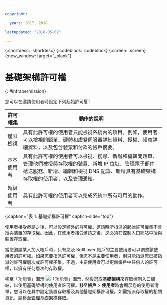 ```yaml
---

copyright:

  years: 2017, 2018

lastupdated: "2018-05-02"

---
```


{:shortdesc: .shortdesc}
{:codeblock: .codeblock}
{:screen: .screen}
{:new_window: target="_blank"}

# 基礎架構許可權
{: #infrapermission}

您可以在邀請使用者時設定下列起始許可權：

|許可權集 |動作的說明|
|---------------------------|------------------------|
|僅限檢視|具有此許可權的使用者只能檢視系統內的項目。例如，使用者可以檢視問題單、硬體和虛擬伺服器詳細資料、授權、頻寬詳細資料，以及包含發票和付款的帳戶摘要。|
|基本使用者|具有此許可權的使用者可以檢視、搜尋、新增和編輯問題單、管理他們被授與存取權的裝置、新增 IP 位址、管理電子郵件遞送服務、新增、編輯和檢視 DNS 記錄、新增具有基礎架構存取權的使用者，以及管理通知。|
|超級使用者|具有此許可權的使用者可以完成系統中所有可用的動作。|
{:caption="表 1. 基礎架構許可權" caption-side="top"}

使用者接受邀請之後，可以設定額外的許可權。邀請時所指派的起始許可權集不會授與裝置的存取權。因此，在使用者接受邀請之後，您必須在控制入口網站中授與裝置存取權。 

當您邀請某人加入帳戶時，只有您及 SoftLayer 帳戶的主要使用者可以調整該使用者的許可權。如果您要指派許可權，但您不是主要使用者，則只能指派您已被指派的許可權層次或許可權子集。不過，主要使用者可以更新帳戶中任何人的許可權，以擁有任何層次的存取權。 

移至「功能表」圖示 ![「功能表」圖示](../icons/icon_hamburger.svg)，然後選取**基礎架構**來存取控制入口網站，以使用基礎架構的使用者許可權。移至**帳戶** &gt; **使用者**時會顯示您的使用者清單，您可以在其中設定裝置存取權及其他基礎架構許可權。如需指派存取權的相關資訊，請移至[管理基礎架構存取](/docs/iam/mnginfra.html#managing-infrastructure-access)。






